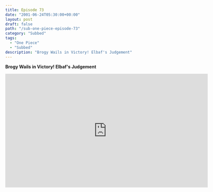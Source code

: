 ```yaml
---
title: Episode 73
date: "2001-06-24T05:30:00+00:00"
layout: post
draft: false
path: "/sub-one-piece-episode-73"
category: "Subbed"
tags:
  - "One Piece"
  - "Subbed"
description: "Brogy Wails in Victory! Elbaf's Judgement"
---
```


**Brogy Wails in Victory! Elbaf's Judgement**

<iframe width="640" height="360" src="https://www.rapidvideo.com/e/FX3C38Z8WE" frameborder="0" marginwidth=0 marginheight=0 scrolling=no allowfullscreen></iframe>


